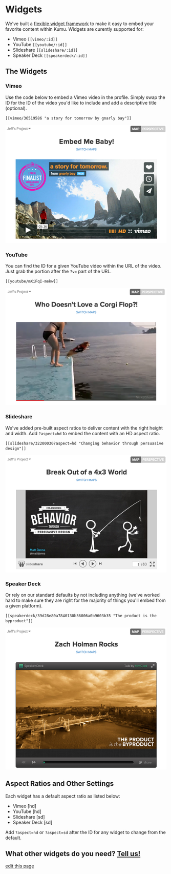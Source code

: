 # Widgets

We've built a [flexible widget framework](https://github.com/kumu/widgets) to make it easy to embed your favorite content within Kumu. Widgets are curently supported for:

* Vimeo ```[[vimeo/:id]]```
* YouTube ```[[youtube/:id]]```
* Slideshare ```[[slideshare/:id]]```
* Speaker Deck ```[[speakerdeck/:id]]```

## The Widgets

### Vimeo

Use the code below to embed a Vimeo video in the profile. Simply swap the ID for the ID of the video you'd like to include and add a descriptive title (optional).

```
[[vimeo/36519586 "a story for tomorrow by gnarly bay"]]
```

![gnarly bay](/images/embed-me.png)

### YouTube

You can find the ID for a given YouTube video within the URL of the video. Just grab the portion after the ```?v=``` part of the URL.

```
[[youtube/mXiFqI-mekw]]
```

![youtube](/images/youtube-widget.png)

### Slideshare

We've added pre-built aspect ratios to deliver content with the right height and width. Add ```?aspect=hd``` to embed the content with an HD aspect ratio.

```
[[slideshare/32200030?aspect=hd "Changing behavior through persuasive design"]]
```

![slideshare](/images/slideshare-widget.png)

### Speaker Deck

Or rely on our standard defaults by not including anything (we've worked hard to make sure they are right for the majority of things you'll embed from a given platform).
```
[[speakerdeck/39d28e80a7840130b36006a0b9603b35 "The product is the byproduct"]]
```

![speakerdeck](/images/speakerdeck-widget.png)

## Aspect Ratios and Other Settings

Each widget has a default aspect ratio as listed below:

* Vimeo [hd]
* YouTube [hd]
* Slideshare [sd]
* Speaker Deck [sd]

Add ```?aspect=hd``` or ```?aspect=sd``` after the ID for any widget to change from the default.

## What other widgets do you need? <a href="mailto:jeff@kumu.io">Tell us!</a>

<span class="edit-link"><a href="https://github.com/kumu/docs/blob/master/guides/widgets.md" target="_blank"><i class="fa fa-github"></i> edit this page</a></span>
